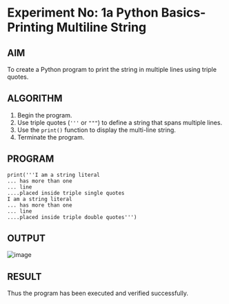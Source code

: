 # Experiment No: 1a Python Basics- Printing Multiline String

## AIM  
To create a Python program to print the string in multiple lines using triple quotes.

## ALGORITHM  
1. Begin the program.  
2. Use triple quotes (`'''` or `"""`) to define a string that spans multiple lines.  
3. Use the `print()` function to display the multi-line string.  
4. Terminate the program.

## PROGRAM
```
print('''I am a string literal
... has more than one
... line
....placed inside triple single quotes
I am a string literal
... has more than one
... line
....placed inside triple double quotes''')
```
## OUTPUT
![image](https://github.com/user-attachments/assets/743c97cb-74ec-4816-9fac-302a1c96c602)

## RESULT
Thus the program has been executed and verified successfully.
